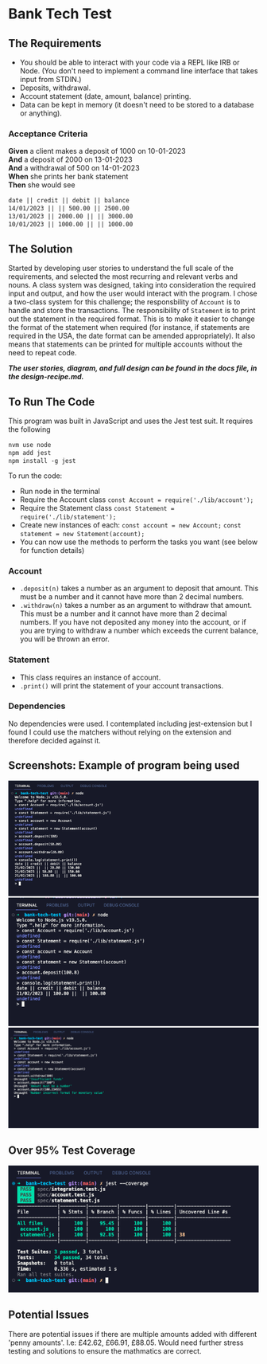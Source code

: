 # Bank Tech Test

## The Requirements
* You should be able to interact with your code via a REPL like IRB or Node. (You don't need to implement a command line interface that takes input from STDIN.)
* Deposits, withdrawal.
* Account statement (date, amount, balance) printing.
* Data can be kept in memory (it doesn't need to be stored to a database or anything).

### Acceptance Criteria
**Given** a client makes a deposit of 1000 on 10-01-2023  
**And** a deposit of 2000 on 13-01-2023  
**And** a withdrawal of 500 on 14-01-2023  
**When** she prints her bank statement  
**Then** she would see

```
date || credit || debit || balance
14/01/2023 || || 500.00 || 2500.00
13/01/2023 || 2000.00 || || 3000.00
10/01/2023 || 1000.00 || || 1000.00
```

## The Solution
Started by developing user stories to understand the full scale of the requirements, and selected the most recurring and relevant verbs and nouns. 
A class system was designed, taking into consideration the required input and output, and how the user would interact with the program. 
I chose a two-class system for this challenge; the responsbility of ```Account```  is to handle and store the transactions. The responsibility of ```Statement``` is to print out the statement in the required format. This is to make it easier to change the format of the statement when required (for instance, if statements are required in the USA, the date format can be amended appropriately). It also means that statements can be printed for multiple accounts without the need to repeat code. 

***The user stories, diagram, and full design can be found in the docs file, in the design-recipe.md.***

## To Run The Code
This program was built in JavaScript and uses the Jest test suit. It requires the following

```
nvm use node
npm add jest
npm install -g jest
```
To run the code: 
* Run node in the terminal
* Require the Account class ```const Account = require('./lib/account');```
* Require the Statement class ```const Statement = require('./lib/statement');```
* Create new instances of each: ```const account = new Account;``` ```const statement = new Statement(account);```
* You can now use the methods to perform the tasks you want (see below for function details)

### Account
* ```.deposit(n)``` takes a number as an argument to deposit that amount. This must be a number and it cannot have more than 2 decimal numbers.
* ```.withdraw(n)``` takes a number as an argument to withdraw that amount. This must be a number and it cannot have more than 2 decimal numbers. If you have not deposited any money into the account, or if you are trying to withdraw a number which exceeds the current balance, you will be thrown an error. 

### Statement
* This class requires an instance of account.
* ```.print()``` will print the statement of your account transactions. 

### Dependencies 
No dependencies were used. I contemplated including jest-extension but I found I could use the matchers without relying on the extension and therefore decided against it.

## Screenshots: Example of program being used
![Alt Text](https://github.com/rachelnewby/bank-tech-test/blob/main/docs/screenshots/bank-tech-test-multiple-transactions.png)
![Alt Text](https://github.com/rachelnewby/bank-tech-test/blob/main/docs/screenshots/bank-tech-test-single-deposit.png)
![Alt Text](https://github.com/rachelnewby/bank-tech-test/blob/main/docs/screenshots/bank-tech-test-edge-cases.png)

## Over 95% Test Coverage
![Alt Text](https://github.com/rachelnewby/bank-tech-test/blob/main/docs/screenshots/test-coverage.png)

## Potential Issues
There are potential issues if there are multiple amounts added with different 'penny amounts'. I.e: £42.62, £66.91, £88.05. Would need further stress testing and solutions to ensure the mathmatics are correct.